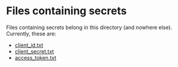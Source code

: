 # Files containing secrets

Files containing secrets belong in this directory (and nowhere else). Currently, these are:
* [client_id.txt](client_id.txt)
* [client_secret.txt](client_secret.txt)
* [access_token.txt](access_token.txt)
